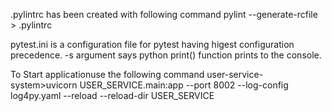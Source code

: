 
.pylintrc has been created with following command
pylint --generate-rcfile > .pylintrc

pytest.ini is a configuration file for pytest having higest configuration precedence. -s argument says python print() function 
prints to the console.


To Start applicationuse the following command
user-service-system>uvicorn USER_SERVICE.main:app --port 8002 --log-config log4py.yaml --reload --reload-dir USER_SERVICE